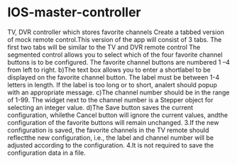 # IOS-master-controller
TV, DVR controller which stores favorite channels
Create a tabbed version of mock remote control.This version of the app will consist of 3 tabs. The first two tabs will be similar to the TV and DVR remote control 
The segmented control allows you to select which of the four favorite channel buttons is to be configured. The favorite channel buttons are numbered 1 –4 from left to right. b)The text box allows you to enter a shortlabel to be displayed on the favorite channel button. The label must be between 1-4 letters in length. If the label is too long or to short, analert should popup with an appropriate message. c)The channel number should be in the range of 1-99. The widget next to the channel number is a Stepper object for selecting an integer value. d)The Save button saves the current configuration, whilethe Cancel button will ignore the current values, andthe configuration of the favorite buttons will remain unchanged.  3.If the new configuration is saved, the favorite channels in the TV remote should reflectthe new configuration, i.e., the label and channel number will be adjusted according to the configuration. 4.It is not required to save the configuration data in a file.  
